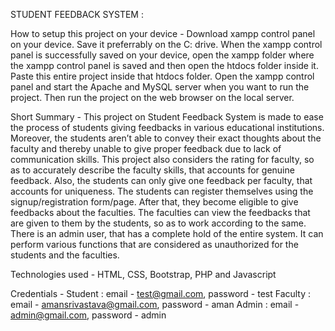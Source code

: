 STUDENT FEEDBACK SYSTEM :

How to setup this project on your device -
Download xampp control panel on your device. Save it preferrably on the C: drive. When the xampp control panel is successfully saved on your device, open the xampp folder where the xampp control panel is saved and then open the htdocs folder inside it. Paste this entire project inside that htdocs folder. Open the xampp control panel and start the Apache and MySQL server when you want to run the project. Then run the project on the web browser on the local server.

Short Summary -
This project on Student Feedback System is made to ease the process of students giving feedbacks in various educational institutions. Moreover, the students aren’t able to convey their exact thoughts about the faculty and thereby unable to give proper feedback due to lack of communication skills. This project also considers the rating for faculty, so as to accurately describe the faculty skills, that accounts for genuine feedback. Also, the students can only give one feedback per faculty, that accounts for uniqueness. The students can register themselves using the signup/registration form/page. After that, they become eligible to give feedbacks about the faculties. The faculties can view the feedbacks that are given to them by the students, so as to work according to the same. There is an admin user, that has a complete hold of the entire system. It can perform various functions that are considered as unauthorized for the students and the faculties.

Technologies used -
HTML, CSS, Bootstrap, PHP and Javascript

Credentials -
Student : email - test@gmail.com, password - test
Faculty : email - amansrivastava@gmail.com, password - aman
Admin : email - admin@gmail.com, password - admin
